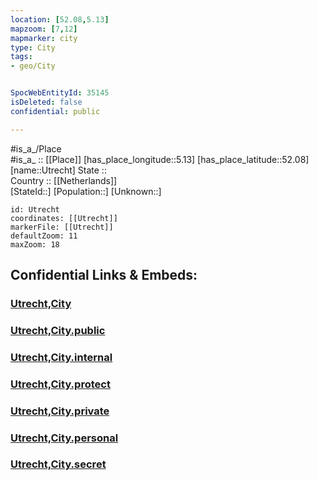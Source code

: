 ```yaml
---
location: [52.08,5.13] 
mapzoom: [7,12] 
mapmarker: city 
type: City
tags:
- geo/City


SpocWebEntityId: 35145
isDeleted: false
confidential: public

---
```

#is_a_/Place  
#is_a_ :: [[Place]] 
[has_place_longitude::5.13] 
[has_place_latitude::52.08] 
[name::Utrecht] 
State ::  
Country :: [[Netherlands]]  
[StateId::] 
[Population::] 
[Unknown::] 


```leaflet
id: Utrecht
coordinates: [[Utrecht]] 
markerFile: [[Utrecht]] 
defaultZoom: 11 
maxZoom: 18
```


## Confidential Links & Embeds: 

### [Utrecht,City](/_Standards/Earth/Continent/Europe/Europe~West/Netherlands/Provinces~Netherlands/Utrecht,Province/counties~Utrecht/Utrecht-county/Utrecht,City.md) 

### [Utrecht,City.public](/_public/Earth/Continent/Europe/Europe~West/Netherlands/Provinces~Netherlands/Utrecht,Province/counties~Utrecht/Utrecht-county/Utrecht,City.public.md) 

### [Utrecht,City.internal](/_internal/Earth/Continent/Europe/Europe~West/Netherlands/Provinces~Netherlands/Utrecht,Province/counties~Utrecht/Utrecht-county/Utrecht,City.internal.md) 

### [Utrecht,City.protect](/_protect/Earth/Continent/Europe/Europe~West/Netherlands/Provinces~Netherlands/Utrecht,Province/counties~Utrecht/Utrecht-county/Utrecht,City.protect.md) 

### [Utrecht,City.private](/_private/Earth/Continent/Europe/Europe~West/Netherlands/Provinces~Netherlands/Utrecht,Province/counties~Utrecht/Utrecht-county/Utrecht,City.private.md) 

### [Utrecht,City.personal](/_personal/Earth/Continent/Europe/Europe~West/Netherlands/Provinces~Netherlands/Utrecht,Province/counties~Utrecht/Utrecht-county/Utrecht,City.personal.md) 

### [Utrecht,City.secret](/_secret/Earth/Continent/Europe/Europe~West/Netherlands/Provinces~Netherlands/Utrecht,Province/counties~Utrecht/Utrecht-county/Utrecht,City.secret.md)

